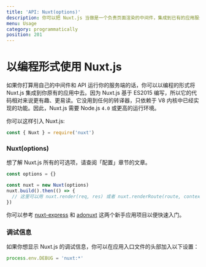 ```yaml
---
title: 'API: Nuxt(options)'
description: 你可以把 Nuxt.js 当做是一个负责页面渲染的中间件，集成到已有的应用服务中去。
menu: Usage
category: programmatically
position: 201
---
```


# 以编程形式使用 Nuxt.js

如果你打算用自己的中间件和 API 运行你的服务端的话，你可以以编程的形式将 Nuxt.js 集成到你原有的应用中去。因为 Nuxt.js 基于 ES2015 编写，所以它的代码相对来说更有趣、更易读。它没用到任何的转译器，只依赖于 V8 内核中已经实现的功能。因此，Nuxt.js 需要 Node.js `4.0` 或更高的运行环境。

你可以这样引入 Nuxt.js:

```js
const { Nuxt } = require('nuxt')
```

### Nuxt(options)

想了解 Nuxt.js 所有的可选项，请查阅「配置」章节的文章。

```js
const options = {}

const nuxt = new Nuxt(options)
nuxt.build().then(() => {
  // 这里可以用 nuxt.render(req, res) 或者 nuxt.renderRoute(route, context)
})
```

你可以参考 [nuxt-express](https://github.com/nuxt/express) 和 [adonuxt](https://github.com/nuxt/adonuxt) 这两个新手应用项目以便快速入门。

### 调试信息

如果你想显示 Nuxt.js 的调试信息，你可以在应用入口文件的头部加入以下设置：

```js
process.env.DEBUG = 'nuxt:*'
```
